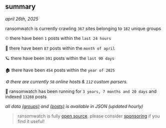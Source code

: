 
## summary
_april 26th, 2025_

ransomwatch is currently crawling `367` sites belonging to `182` unique groups

⏲ there have been `1` posts within the `last 24 hours`

🦈 there have been `87` posts within the `month of april`

🪐 there have been `391` posts within the `last 90 days`

🏚 there have been `454` posts within the `year of 2025`

_⚙️ there are currently `58` online hosts & `112` custom parsers._

🦕 ransomwatch has been running for `3 years, 7 months and 20 days` and indexed `13288` posts

_all data  [(groups)](http://https://dataleak.hopeless99.top//groups) and [(posts)](http://https://dataleak.hopeless99.top//posts) is available in JSON (updated hourly)_

> ransomwatch is fully [open source](https://github.com/joshhighet/ransomwatch#ransomwatch--). please consider [sponsoring](https://github.com/sponsors/joshhighet) if you find it useful!
